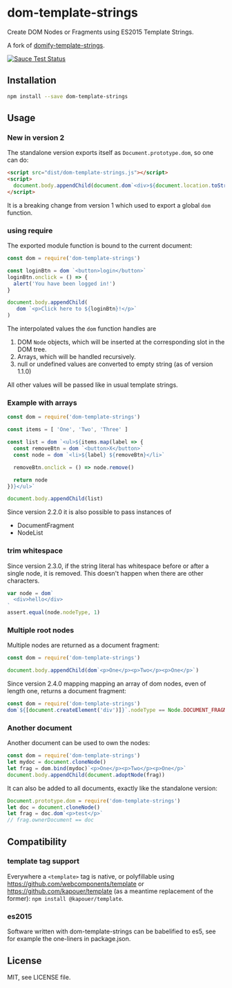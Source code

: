 # dom-template-strings

Create DOM Nodes or Fragments using ES2015 Template Strings.

A fork of [domify-template-strings](https://github.com/Loilo/domify-template-strings).

[![Sauce Test Status](https://saucelabs.com/browser-matrix/kapouer+dom-template-strings.svg)](https://saucelabs.com/u/kapouer+dom-template-strings)


## Installation
```bash
npm install --save dom-template-strings
```

## Usage

### New in version 2
The standalone version exports itself as `Document.prototype.dom`, so one can do:
```html
<script src="dist/dom-template-strings.js"></script>
<script>
  document.body.appendChild(document.dom`<div>${document.location.toString()}</div>`)
</script>
```
It is a breaking change from version 1 which used to export a global `dom` function.


### using require

The exported module function is bound to the current document:
```javascript
const dom = require('dom-template-strings')

const loginBtn = dom `<button>login</button>`
loginBtn.onclick = () => {
  alert('You have been logged in!')
}

document.body.appendChild(
   dom `<p>Click here to ${loginBtn}!</p>`
)
```

The interpolated values the `dom` function handles are

1. DOM `Node` objects, which will be inserted at the corresponding slot in the DOM tree.
2. Arrays, which will be handled recursively.
3. null or undefined values are converted to empty string (as of version 1.1.0)

All other values will be passed like in usual template strings.


### Example with arrays

```javascript
const dom = require('dom-template-strings')

const items = [ 'One', 'Two', 'Three' ]

const list = dom `<ul>${items.map(label => {
  const removeBtn = dom `<button>X</button>`
  const node = dom `<li>${label} ${removeBtn}</li>`

  removeBtn.onclick = () => node.remove()

  return node
})}</ul>`

document.body.appendChild(list)
```

Since version 2.2.0 it is also possible to pass instances of
- DocumentFragment
- NodeList


### trim whitespace

Since version 2.3.0, if the string literal has whitespace before or after a single node,
it is removed. This doesn't happen when there are other characters.

```javascript
var node = dom`
  <div>hello</div>
`
assert.equal(node.nodeType, 1)
```


### Multiple root nodes

Multiple nodes are returned as a document fragment:

```javascript
const dom = require('dom-template-strings')

document.body.appendChild(dom`<p>One</p><p>Two</p><p>One</p>`)
```

Since version 2.4.0 mapping mapping an array of dom nodes, even of length one,
returns a document fragment:

```javascript
const dom = require('dom-template-strings')
dom`${[document.createElement('div')]}`.nodeType == Node.DOCUMENT_FRAGMENT_NODE
```

### Another document

Another document can be used to own the nodes:

```javascript
const dom = require('dom-template-strings')
let mydoc = document.cloneNode()
let frag = dom.bind(mydoc)`<p>One</p><p>Two</p><p>One</p>`
document.body.appendChild(document.adoptNode(frag))
```

It can also be added to all documents, exactly like the standalone version:

```javascript
Document.prototype.dom = require('dom-template-strings')
let doc = document.cloneNode()
let frag = doc.dom`<p>test</p>`
// frag.ownerDocument == doc
```


## Compatibility

### template tag support

Everywhere a `<template>` tag is native, or polyfillable using
https://github.com/webcomponents/template
or
https://github.com/kapouer/template (as a meantime replacement of the former):
`npm install @kapouer/template`.

### es2015

Software written with dom-template-strings can be babelified to es5, see for
example the one-liners in package.json.


## License

MIT, see LICENSE file.

